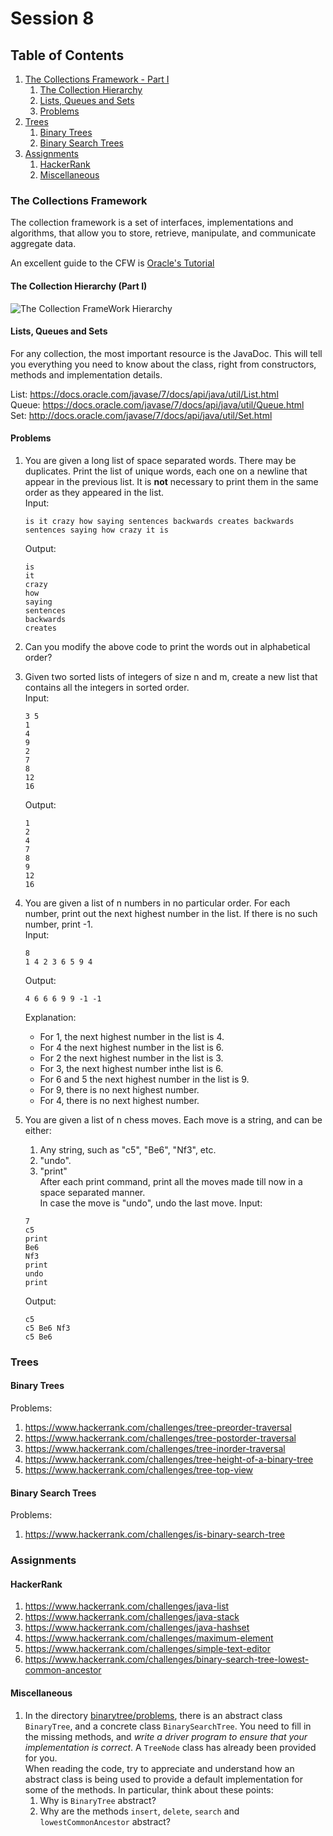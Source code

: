 # Session 8

## Table of Contents
1. [The Collections Framework - Part I](#cfw)
    1. [The Collection Hierarchy](#hierarchy)
    2. [Lists, Queues and Sets](#list-queue-set)
    3. [Problems](#cfwproblems)
2. [Trees](#trees)
    1. [Binary Trees](#binary-trees)
    2. [Binary Search Trees](#bst)
3. [Assignments](#assignments)
    1. [HackerRank](#hackerrank)
    2. [Miscellaneous](#miscellaneous)

### <a name="cfw"></a>The Collections Framework

The collection framework is a set of interfaces, implementations and algorithms, that allow you to store, retrieve, manipulate, and communicate aggregate data.

An excellent guide to the CFW is [Oracle's Tutorial](https://docs.oracle.com/javase/tutorial/collections/intro/)

#### <a name="hierarchy"></a>The Collection Hierarchy (Part I)

![The Collection FrameWork Hierarchy](http://4.bp.blogspot.com/-DvsfKh9clI0/UU3sK7J17jI/AAAAAAAAARU/VnHJDjImzw4/s1600/java-collection-hierarchy.png)

#### <a name="list-queue-set"></a>Lists, Queues and Sets

For any collection, the most important resource is the JavaDoc. This will tell you everything you need to know about the class, right from constructors, methods and implementation details.

List: https://docs.oracle.com/javase/7/docs/api/java/util/List.html  
Queue: https://docs.oracle.com/javase/7/docs/api/java/util/Queue.html  
Set: http://docs.oracle.com/javase/7/docs/api/java/util/Set.html
 

#### <a name="cfwproblems"></a>Problems

1. You are given a long list of space separated words. There may be duplicates. Print the list of unique words, each one on a newline that appear in the previous list. It is **not** necessary to print them in the same order as they appeared in the list.  
   Input:
   ```
   is it crazy how saying sentences backwards creates backwards sentences saying how crazy it is
   ```
   Output:
   ```
   is
   it
   crazy
   how
   saying
   sentences
   backwards
   creates
   ```

2. Can you modify the above code to print the words out in alphabetical order?

3. Given two sorted lists of integers of size n and m, create a new list that contains all the integers in sorted order.  
   Input:  
   ```
   3 5
   1
   4
   9
   2
   7
   8
   12
   16
   ```
   Output:  
   ```
   1
   2
   4
   7
   8
   9
   12
   16
   ```

4. You are given a list of n numbers in no particular order. For each number, print out the next highest number in the list. If there is no such number, print -1.  
   Input:  
   ```
   8
   1 4 2 3 6 5 9 4
   ```
   Output:  
   ```
   4 6 6 6 9 9 -1 -1
   ```
   Explanation:  
     * For 1, the next highest number in the list is 4.  
     * For 4 the next highest number in the list is 6.  
     * For 2 the next highest number in the list is 3.
     * For 3, the next highest number inthe list is 6.
     * For 6 and 5 the next highest number in the list is 9.  
     * For 9, there is no next highest number.  
     * For 4, there is no next highest number.  

5. You are given a list of n chess moves. Each move is a string, and can be either:
    1. Any string, such as "c5", "Be6", "Nf3", etc.
    2. "undo".
    3. "print"  
   After each print command, print all the moves made till now in a space separated manner.  
   In case the move is "undo", undo the last move.
   Input:  
   ```
   7
   c5
   print
   Be6
   Nf3
   print
   undo
   print
   ```
   Output:
   ```
   c5
   c5 Be6 Nf3
   c5 Be6
   ```


### <a name="trees"></a>Trees

#### <a name="binary-trees"></a>Binary Trees

Problems:
1. https://www.hackerrank.com/challenges/tree-preorder-traversal
2. https://www.hackerrank.com/challenges/tree-postorder-traversal
3. https://www.hackerrank.com/challenges/tree-inorder-traversal
4. https://www.hackerrank.com/challenges/tree-height-of-a-binary-tree
5. https://www.hackerrank.com/challenges/tree-top-view

#### <a name="bst"></a>Binary Search Trees

Problems:
1. https://www.hackerrank.com/challenges/is-binary-search-tree

### <a name="assignments"></a>Assignments

#### <a name="hackerrank"></a>HackerRank
1. https://www.hackerrank.com/challenges/java-list
2. https://www.hackerrank.com/challenges/java-stack
3. https://www.hackerrank.com/challenges/java-hashset
4. https://www.hackerrank.com/challenges/maximum-element
5. https://www.hackerrank.com/challenges/simple-text-editor
6. https://www.hackerrank.com/challenges/binary-search-tree-lowest-common-ancestor

#### <a name="miscellaneous"></a>Miscellaneous

1. In the directory [binarytree/problems](binarytree/problems), there is an abstract class `BinaryTree`, and a concrete class `BinarySearchTree`. You need to fill in the missing methods, and *write a driver program to ensure that your implementation is correct*. A `TreeNode` class has already been provided for you.  
When reading the code, try to appreciate and understand how an abstract class is being used to provide a default implementation for some of the methods. In particular, think about these points:
   1. Why is `BinaryTree` abstract?  
   2. Why are the methods `insert`, `delete`, `search` and `lowestCommonAncestor` abstract?
